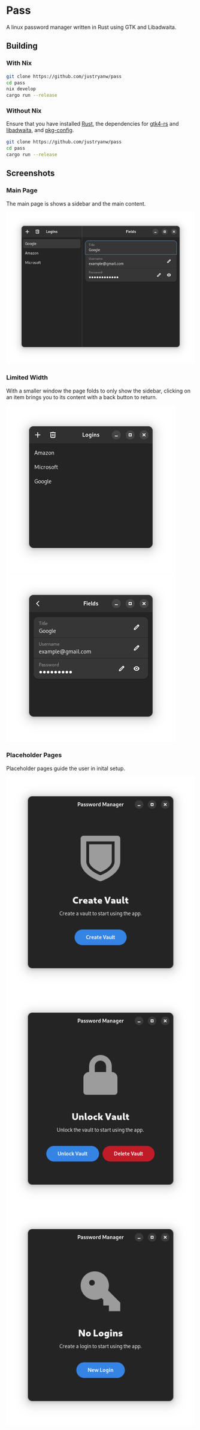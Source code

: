# Pass
A linux password manager written in Rust using GTK and Libadwaita.

## Building
### With Nix
```bash
git clone https://github.com/justryanw/pass
cd pass
nix develop
cargo run --release
```

### Without Nix
Ensure that you have installed [Rust](https://www.rust-lang.org/tools/install), the dependencies for [gtk4-rs](https://gtk-rs.org/gtk4-rs/git/book/installation.html) and [libadwaita](https://gtk-rs.org/gtk4-rs/git/book/libadwaita.html#linux), and [pkg-config](https://www.freedesktop.org/wiki/Software/pkg-config/).
```bash
git clone https://github.com/justryanw/pass
cd pass
cargo run --release
```

## Screenshots

### Main Page
The main page is shows a sidebar and the main content.

![](./images/4.png)

### Limited Width
With a smaller window the page folds to only show the sidebar, clicking on an item brings you to its content with a back button to return.

![](./images/5.png)
![](./images/6.png)

### Placeholder Pages
Placeholder pages guide the user in inital setup.

![](./images/1.png)
![](./images/2.png)
![](./images/3.png)